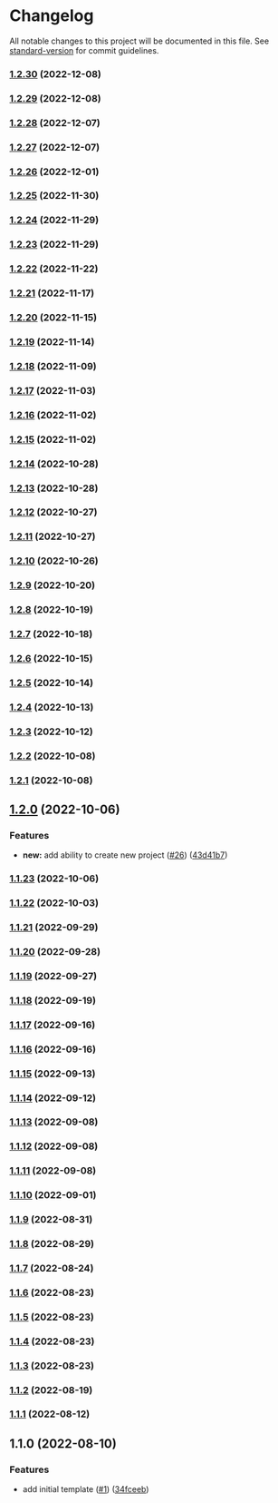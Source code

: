# Changelog

All notable changes to this project will be documented in this file. See [standard-version](https://github.com/conventional-changelog/standard-version) for commit guidelines.

### [1.2.30](https://github.com/alexfalkowski/go-service-template/compare/v1.2.29...v1.2.30) (2022-12-08)

### [1.2.29](https://github.com/alexfalkowski/go-service-template/compare/v1.2.28...v1.2.29) (2022-12-08)

### [1.2.28](https://github.com/alexfalkowski/go-service-template/compare/v1.2.27...v1.2.28) (2022-12-07)

### [1.2.27](https://github.com/alexfalkowski/go-service-template/compare/v1.2.26...v1.2.27) (2022-12-07)

### [1.2.26](https://github.com/alexfalkowski/go-service-template/compare/v1.2.25...v1.2.26) (2022-12-01)

### [1.2.25](https://github.com/alexfalkowski/go-service-template/compare/v1.2.24...v1.2.25) (2022-11-30)

### [1.2.24](https://github.com/alexfalkowski/go-service-template/compare/v1.2.23...v1.2.24) (2022-11-29)

### [1.2.23](https://github.com/alexfalkowski/go-service-template/compare/v1.2.22...v1.2.23) (2022-11-29)

### [1.2.22](https://github.com/alexfalkowski/go-service-template/compare/v1.2.21...v1.2.22) (2022-11-22)

### [1.2.21](https://github.com/alexfalkowski/go-service-template/compare/v1.2.20...v1.2.21) (2022-11-17)

### [1.2.20](https://github.com/alexfalkowski/go-service-template/compare/v1.2.19...v1.2.20) (2022-11-15)

### [1.2.19](https://github.com/alexfalkowski/go-service-template/compare/v1.2.18...v1.2.19) (2022-11-14)

### [1.2.18](https://github.com/alexfalkowski/go-service-template/compare/v1.2.17...v1.2.18) (2022-11-09)

### [1.2.17](https://github.com/alexfalkowski/go-service-template/compare/v1.2.16...v1.2.17) (2022-11-03)

### [1.2.16](https://github.com/alexfalkowski/go-service-template/compare/v1.2.15...v1.2.16) (2022-11-02)

### [1.2.15](https://github.com/alexfalkowski/go-service-template/compare/v1.2.14...v1.2.15) (2022-11-02)

### [1.2.14](https://github.com/alexfalkowski/go-service-template/compare/v1.2.13...v1.2.14) (2022-10-28)

### [1.2.13](https://github.com/alexfalkowski/go-service-template/compare/v1.2.12...v1.2.13) (2022-10-28)

### [1.2.12](https://github.com/alexfalkowski/go-service-template/compare/v1.2.11...v1.2.12) (2022-10-27)

### [1.2.11](https://github.com/alexfalkowski/go-service-template/compare/v1.2.10...v1.2.11) (2022-10-27)

### [1.2.10](https://github.com/alexfalkowski/go-service-template/compare/v1.2.9...v1.2.10) (2022-10-26)

### [1.2.9](https://github.com/alexfalkowski/go-service-template/compare/v1.2.8...v1.2.9) (2022-10-20)

### [1.2.8](https://github.com/alexfalkowski/go-service-template/compare/v1.2.7...v1.2.8) (2022-10-19)

### [1.2.7](https://github.com/alexfalkowski/go-service-template/compare/v1.2.6...v1.2.7) (2022-10-18)

### [1.2.6](https://github.com/alexfalkowski/go-service-template/compare/v1.2.5...v1.2.6) (2022-10-15)

### [1.2.5](https://github.com/alexfalkowski/go-service-template/compare/v1.2.4...v1.2.5) (2022-10-14)

### [1.2.4](https://github.com/alexfalkowski/go-service-template/compare/v1.2.3...v1.2.4) (2022-10-13)

### [1.2.3](https://github.com/alexfalkowski/go-service-template/compare/v1.2.2...v1.2.3) (2022-10-12)

### [1.2.2](https://github.com/alexfalkowski/go-service-template/compare/v1.2.1...v1.2.2) (2022-10-08)

### [1.2.1](https://github.com/alexfalkowski/go-service-template/compare/v1.2.0...v1.2.1) (2022-10-08)

## [1.2.0](https://github.com/alexfalkowski/go-service-template/compare/v1.1.23...v1.2.0) (2022-10-06)


### Features

* **new:** add ability to create new project ([#26](https://github.com/alexfalkowski/go-service-template/issues/26)) ([43d41b7](https://github.com/alexfalkowski/go-service-template/commit/43d41b728004fb498fa41f933e8ee50c5b56d323))

### [1.1.23](https://github.com/alexfalkowski/go-service-template/compare/v1.1.22...v1.1.23) (2022-10-06)

### [1.1.22](https://github.com/alexfalkowski/go-service-template/compare/v1.1.21...v1.1.22) (2022-10-03)

### [1.1.21](https://github.com/alexfalkowski/go-service-template/compare/v1.1.20...v1.1.21) (2022-09-29)

### [1.1.20](https://github.com/alexfalkowski/go-service-template/compare/v1.1.19...v1.1.20) (2022-09-28)

### [1.1.19](https://github.com/alexfalkowski/go-service-template/compare/v1.1.18...v1.1.19) (2022-09-27)

### [1.1.18](https://github.com/alexfalkowski/go-service-template/compare/v1.1.17...v1.1.18) (2022-09-19)

### [1.1.17](https://github.com/alexfalkowski/go-service-template/compare/v1.1.16...v1.1.17) (2022-09-16)

### [1.1.16](https://github.com/alexfalkowski/go-service-template/compare/v1.1.15...v1.1.16) (2022-09-16)

### [1.1.15](https://github.com/alexfalkowski/go-service-template/compare/v1.1.14...v1.1.15) (2022-09-13)

### [1.1.14](https://github.com/alexfalkowski/go-service-template/compare/v1.1.13...v1.1.14) (2022-09-12)

### [1.1.13](https://github.com/alexfalkowski/go-service-template/compare/v1.1.12...v1.1.13) (2022-09-08)

### [1.1.12](https://github.com/alexfalkowski/go-service-template/compare/v1.1.11...v1.1.12) (2022-09-08)

### [1.1.11](https://github.com/alexfalkowski/go-service-template/compare/v1.1.10...v1.1.11) (2022-09-08)

### [1.1.10](https://github.com/alexfalkowski/go-service-template/compare/v1.1.9...v1.1.10) (2022-09-01)

### [1.1.9](https://github.com/alexfalkowski/go-service-template/compare/v1.1.8...v1.1.9) (2022-08-31)

### [1.1.8](https://github.com/alexfalkowski/go-service-template/compare/v1.1.7...v1.1.8) (2022-08-29)

### [1.1.7](https://github.com/alexfalkowski/go-service-template/compare/v1.1.6...v1.1.7) (2022-08-24)

### [1.1.6](https://github.com/alexfalkowski/go-service-template/compare/v1.1.5...v1.1.6) (2022-08-23)

### [1.1.5](https://github.com/alexfalkowski/go-service-template/compare/v1.1.4...v1.1.5) (2022-08-23)

### [1.1.4](https://github.com/alexfalkowski/go-service-template/compare/v1.1.3...v1.1.4) (2022-08-23)

### [1.1.3](https://github.com/alexfalkowski/go-service-template/compare/v1.1.2...v1.1.3) (2022-08-23)

### [1.1.2](https://github.com/alexfalkowski/go-service-template/compare/v1.1.1...v1.1.2) (2022-08-19)

### [1.1.1](https://github.com/alexfalkowski/go-service-template/compare/v1.1.0...v1.1.1) (2022-08-12)

## 1.1.0 (2022-08-10)


### Features

* add initial template ([#1](https://github.com/alexfalkowski/go-service-template/issues/1)) ([34fceeb](https://github.com/alexfalkowski/go-service-template/commit/34fceeb302a456081400f7cb5c594198c82f12e6))

